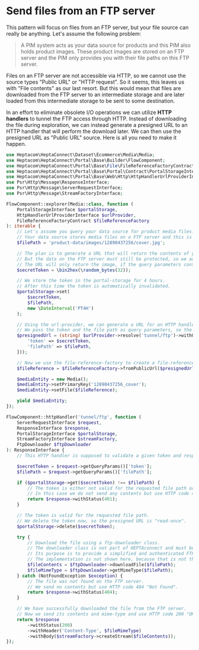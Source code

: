 # Send files from an FTP server

This pattern will focus on files from an FTP server, but your file source can really be anything.
Let's assume the following problem:

> A PIM system acts as your data source for products and this PIM also holds product images.
> These product images are stored on an FTP server and the PIM only provides you with their file paths on this FTP server.

Files on an FTP server are not accessible via HTTP, so we cannot use the source types "Public URL" or "HTTP request".
So it seems, this leaves us with "File contents" as our last resort.
But this would mean that files are downloaded from the FTP server to an intermediate storage and are later loaded from this intermediate storage to be sent to some destination.

In an effort to eliminate obsolete I/O operations we can utilize **HTTP handlers** to tunnel the FTP access through HTTP.
Instead of downloading the file during exploration, we can instead generate a presigned URL to an HTTP handler that will perform the download later.
We can then use the presigned URL as "Public URL" source.
Here is all you need to make it happen.

```php
use Heptacom\HeptaConnect\Dataset\Ecommerce\Media\Media;
use Heptacom\HeptaConnect\Portal\Base\Builder\FlowComponent;
use Heptacom\HeptaConnect\Portal\Base\File\FileReferenceFactoryContract;
use Heptacom\HeptaConnect\Portal\Base\Portal\Contract\PortalStorageInterface;
use Heptacom\HeptaConnect\Portal\Base\Web\Http\HttpHandlerUrlProviderInterface;
use Psr\Http\Message\ResponseInterface;
use Psr\Http\Message\ServerRequestInterface;
use Psr\Http\Message\StreamFactoryInterface;

FlowComponent::explorer(Media::class, function (
    PortalStorageInterface $portalStorage,
    HttpHandlerUrlProviderInterface $urlProvider,
    FileReferenceFactoryContract $fileReferenceFactory
): iterable {
    // Let's assume you query your data source for product media files.
    // Your data source stores media files on a FTP server and this is the file path you get.
    $filePath = 'product-data/images/12890437256/cover.jpg';

    // The plan is to generate a URL that will return the contents of your media file.
    // But the data on the FTP server must still be protected, so we add a secret token to the URL.
    // The URL will only return the image, if the query parameters contain a valid token.
    $secretToken = \bin2hex(\random_bytes(32));

    // We store the token in the portal-storage for 4 hours.
    // After this time the token is automatically invalidated.
    $portalStorage->set(
        $secretToken,
        $filePath,
        new \DateInterval('PT4H')
    );

    // Using the url-provider, we can generate a URL for an HTTP handler called "tunnel/ftp".
    // We pass the token and the file path as query parameters, so the HTTP handler can work with them.
    $presignedUrl = (string) $urlProvider->resolve('tunnel/ftp')->withQuery(\http_build_query([
        'token' => $secretToken,
        'filePath' => $filePath,
    ]));

    // Now we use the file-reference-factory to create a file-reference from our newly generated URL.
    $fileReference = $fileReferenceFactory->fromPublicUrl($presignedUrl);

    $mediaEntity = new Media();
    $mediaEntity->setPrimaryKey('12890437256_cover');
    $mediaEntity->setFile($fileReference);

    yield $mediaEntity;
});

FlowComponent::httpHandler('tunnel/ftp', function (
    ServerRequestInterface $request,
    ResponseInterface $response,
    PortalStorageInterface $portalStorage,
    StreamFactoryInterface $streamFactory,
    FtpDownloader $ftpDownloader
): ResponseInterface {
    // This HTTP handler is supposed to validate a given token and respond with the contents of the requested file path.

    $secretToken = $request->getQueryParams()['token'];
    $filePath = $request->getQueryParams()['filePath'];

    if ($portalStorage->get($secretToken) !== $filePath) {
        // The token is either not valid for the requested file path or has already expired.
        // In this case we do not send any contents but use HTTP code 401 "Unauthorized".
        return $response->withStatus(401);
    }

    // The token is valid for the requested file path.
    // We delete the token now, so the presigned URL is "read-once".
    $portalStorage->delete($secretToken);

    try {
        // Download the file using a ftp-downloader class.
        // The downloader class is not part of HEPTAconnect and must be provided by your portal.
        // Its purpose is to provide a simplified and authenticated FTP client.
        // The implementation is not shown here, because that is not the focus of this example.
        $fileContents = $ftpDownloader->downloadFile($filePath);
        $fileMimeType = $ftpDownloader->getMimeType($filePath);
    } catch (NotFoundException $exception) {
        // The file was not found on the FTP server.
        // We send no contents but use HTTP code 404 "Not Found".
        return $response->withStatus(404);
    }

    // We have successfully downloaded the file from the FTP server.
    // Now we send its contents and mime-type and use HTTP code 200 "OK".
    return $response
        ->withStatus(200)
        ->withHeader('Content-Type', $fileMimeType)
        ->withBody($streamFactory->createStream($fileContents));
});
```
